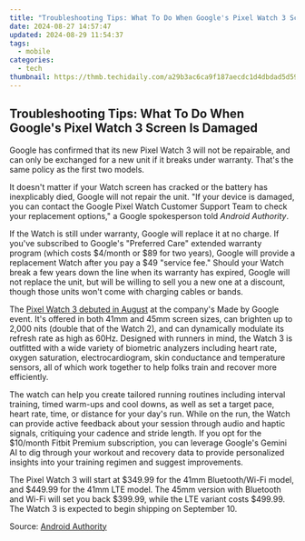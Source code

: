 ```yaml
---
title: "Troubleshooting Tips: What To Do When Google's Pixel Watch 3 Screen Is Damaged"
date: 2024-08-27 14:57:47
updated: 2024-08-29 11:54:37
tags:
  - mobile
categories:
  - tech
thumbnail: https://thmb.techidaily.com/a29b3ac6ca9f187aecdc1d4dbdad5d59450793de0cab9f35e7f80c9b2a8a933d.png
---
```


## Troubleshooting Tips: What To Do When Google's Pixel Watch 3 Screen Is Damaged

Google has confirmed that its new Pixel Watch 3 will not be repairable, and can only be exchanged for a new unit if it breaks under warranty. That's the same policy as the first two models.

 It doesn't matter if your Watch screen has cracked or the battery has inexplicably died, Google will not repair the unit. "If your device is damaged, you can contact the Google Pixel Watch Customer Support Team to check your replacement options," a Google spokesperson told _Android Authority_.

 If the Watch is still under warranty, Google will replace it at no charge. If you've subscribed to Google's "Preferred Care" extended warranty program (which costs $4/month or $89 for two years), Google will provide a replacement Watch after you pay a $49 "service fee." Should your Watch break a few years down the line when its warranty has expired, Google will not replace the unit, but will be willing to sell you a new one at a discount, though those units won't come with charging cables or bands.

 The [Pixel Watch 3 debuted in August](https://facebook-video-content.techidaily.com/updated-6-effortless-steps-to-add-social-media-live-content-online/) at the company's Made by Google event. It's offered in both 41mm and 45mm screen sizes, can brighten up to 2,000 nits (double that of the Watch 2), and can dynamically modulate its refresh rate as high as 60Hz. Designed with runners in mind, the Watch 3 is outfitted with a wide variety of biometric analyzers including heart rate, oxygen saturation, electrocardiogram, skin conductance and temperature sensors, all of which work together to help folks train and recover more efficiently.

 The watch can help you create tailored running routines including interval training, timed warm-ups and cool downs, as well as set a target pace, heart rate, time, or distance for your day's run. While on the run, the Watch can provide active feedback about your session through audio and haptic signals, critiquing your cadence and stride length. If you opt for the $10/month Fitbit Premium subscription, you can leverage Google's Gemini AI to dig through your workout and recovery data to provide personalized insights into your training regimen and suggest improvements.

 The Pixel Watch 3 will start at $349.99 for the 41mm Bluetooth/Wi-Fi model, and $449.99 for the 41mm LTE model. The 45mm version with Bluetooth and Wi-Fi will set you back $399.99, while the LTE variant costs $499.99\. The Watch 3 is expected to begin shipping on September 10.

 Source: [Android Authority](https://www.androidauthority.com/google-pixel-watch-3-cant-be-repaired-3472994/)

<ins class="adsbygoogle"
     style="display:block"
     data-ad-format="autorelaxed"
     data-ad-client="ca-pub-7571918770474297"
     data-ad-slot="1223367746"></ins>



<ins class="adsbygoogle"
     style="display:block"
     data-ad-client="ca-pub-7571918770474297"
     data-ad-slot="8358498916"
     data-ad-format="auto"
     data-full-width-responsive="true"></ins>
